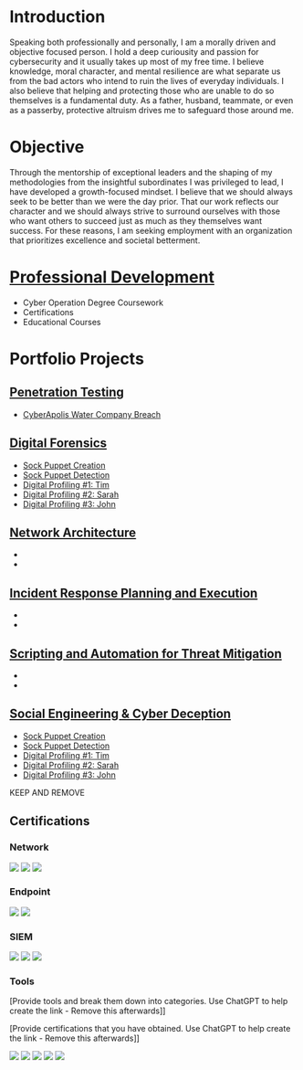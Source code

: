 # Introduction
Speaking both professionally and personally, I am a morally driven and objective focused person. I hold a deep curiousity and passion for cybersecurity and it usually takes up most of my free time. I believe knowledge, moral character, and mental resilience are what separate us from the bad actors who intend to ruin the lives of everyday individuals. I also believe that helping and protecting those who are unable to do so themselves is a fundamental duty. As a father, husband, teammate, or even as a passerby, protective altruism drives me to safeguard those around me.

# Objective
Through the mentorship of exceptional leaders and the shaping of my methodologies from the insightful subordinates I was privileged to lead, I have developed a growth-focused mindset. I believe that we should always seek to be better than we were the day prior. That our work reflects our character and we should always strive to surround ourselves with those who want others to succeed just as much as they themselves want success. For these reasons, I am seeking employment with an organization that prioritizes excellence and societal betterment.

# [Professional Development](Projects/Education.html)
- Cyber Operation Degree Coursework 
- Certifications
- Educational Courses
  
# Portfolio Projects
## [Penetration Testing](Projects/Pen-Testing/List.html)
- [CyberApolis Water Company Breach](Projects/Pen-Testing/Water-Company.html)

## [Digital Forensics](Projects/Forensics/List.html)
- [Sock Puppet Creation](Projects/Deception/create.html)
- [Sock Puppet Detection](Projects/Deception/detect.html)
- [Digital Profiling #1: Tim](Projects/Deception/tim.html)
- [Digital Profiling #2: Sarah](Projects/Deception/sarah.html)
- [Digital Profiling #3: John](Projects/Deception/john.html)

## [Network Architecture](Projects/Network/List.html)
- [](Projects/Network/.html)
- [](Projects/Network/.html)

## [Incident Response Planning and Execution](Projects/IRP/List.html)
- [](Projects/IRP/.html)
- [](Projects/IRP/.html)

## [Scripting and Automation for Threat Mitigation](Projects/Script/List.html)
- [](Projects/Script/.html)
- [](Projects/Script/.html)

## [Social Engineering & Cyber Deception](Projects/Deception/List.html)
- [Sock Puppet Creation](Projects/Deception/create.html)
- [Sock Puppet Detection](Projects/Deception/detect.html)
- [Digital Profiling #1: Tim](Projects/Deception/tim.html)
- [Digital Profiling #2: Sarah](Projects/Deception/sarah.html)
- [Digital Profiling #3: John](Projects/Deception/john.html)




KEEP AND REMOVE
## Certifications

### Network
<div>
    <img src="https://img.shields.io/badge/-Wireshark-1679A7?&style=for-the-badge&logo=Wireshark&logoColor=white" />
    <img src="https://img.shields.io/badge/-Suricata-EF3B2D?&style=for-the-badge&logo=Suricata&logoColor=white" />
    <img src="https://img.shields.io/badge/-Zeek-777BB4?&style=for-the-badge&logo=Zeek&logoColor=white" />
</div>

### Endpoint
<div>
    <img src="https://img.shields.io/badge/-Microsoft_Defender_for_Endpoint-00A4EF?&style=for-the-badge&logo=Microsoft&logoColor=white" />
    <img src="https://img.shields.io/badge/-Velociraptor-4B275F?&style=for-the-badge&logo=Velociraptor&logoColor=white" />
</div>

### SIEM
<div>
    <img src="https://img.shields.io/badge/-Microsoft_Sentinel-0078D4?&style=for-the-badge&logo=Microsoft&logoColor=white" />
    <img src="https://img.shields.io/badge/-Splunk-000000?&style=for-the-badge&logo=Splunk&logoColor=white" />
    <img src="https://img.shields.io/badge/-Elastic-005571?&style=for-the-badge&logo=Elastic&logoColor=white" />
</div>

### Tools 
[Provide tools and break them down into categories. Use ChatGPT to help create the link - Remove this afterwards]]

[Provide certifications that you have obtained. Use ChatGPT to help create the link - Remove this afterwards]]
<div>
<img src="https://img.shields.io/badge/-Security%2B-FF0000?&style=for-the-badge&logo=CompTIA&logoColor=white" />
<img src="https://img.shields.io/badge/-Network%2B-007ACC?&style=for-the-badge&logo=CompTIA&logoColor=white" />
<img src="https://img.shields.io/badge/-A%2B-4D4D4D?&style=for-the-badge&logo=CompTIA&logoColor=white" />
<img src="https://img.shields.io/badge/-CDSA-006400?&style=for-the-badge&logoColor=white" />
<img src="https://img.shields.io/badge/-CCD-000080?&style=for-the-badge&logoColor=white" />
</div>
